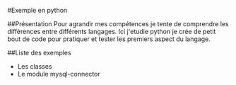 #Exemple en python

##Présentation
Pour agrandir mes compétences je tente de comprendre les différences entre différents langages.
Ici j'etudie python je crée de petit bout de code pour pratiquer et tester les premiers aspect du langage.

##Liste des exemples

- Les classes 
- Le module mysql-connector

